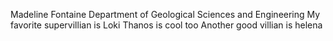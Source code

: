 Madeline Fontaine
Department of Geological Sciences and Engineering 
My favorite supervillian is Loki 
Thanos is cool too
Another good villian is helena
